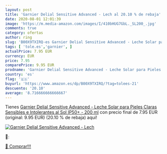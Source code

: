 ```yaml
---
layout: post
title: 'Garnier Delial Sensitive Advanced - Lech al 20.10 % de rebaja'
date: 2020-08-01 12:01:39
image: 'https://m.media-amazon.com/images/I/410bHUG7GbL._SL200_.jpg'
comments: true
category: ofertas
author: ring
slug: 'B00X9TXIRQ-es Garnier Delial Sensitive Advanced - Leche Solar para...'
tags: [ 'tole.es','garnier', ]
actualPrice: 7.95 EUR
currency: EUR
price: 7.95
comparePrice: 9.95 EUR
prodname: 'Garnier Delial Sensitive Advanced - Leche Solar para Pieles Claras  Sensibles e Intolerantes al Sol  IP50+  - 200 ml'
country: 'es'
flag: '🇪🇸'
buyurl: 'https://www.amazon.es/dp/B00X9TXIRQ/?tag=tolees-21'
descuento: '20.10'
average: '8.716666666666667'
---
```


Tienes [Garnier Delial Sensitive Advanced - Leche Solar para Pieles Claras  Sensibles e Intolerantes al Sol  IP50+  - 200 ml](https://www.amazon.es/dp/B00X9TXIRQ/?tag=tolees-21) con precio final de  7.95 EUR (original: 9.95 EUR) (20.10 %  de rebaja) aqui!

[![Garnier Delial Sensitive Advanced - Lech](https://m.media-amazon.com/images/I/410bHUG7GbL._SL200_.jpg)](https://www.amazon.es/dp/B00X9TXIRQ/?tag=tolees-21)

🔎:


[🛒 Comprar!!!](https://www.amazon.es/dp/B00X9TXIRQ/?tag=tolees-21)
